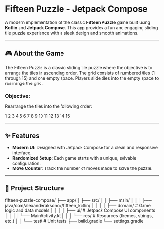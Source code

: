 # Fifteen Puzzle - Jetpack Compose

A modern implementation of the classic **Fifteen Puzzle** game built using **Kotlin** and **Jetpack Compose**. This app provides a fun and engaging sliding tile puzzle experience with a sleek design and smooth animations.

---

## 🎮 About the Game

The Fifteen Puzzle is a classic sliding tile puzzle where the objective is to arrange the tiles in ascending order. The grid consists of numbered tiles (1 through 15) and one empty space. Players slide tiles into the empty space to rearrange the grid.

### Objective:
Rearrange the tiles into the following order:

1 2 3 4 5 6 7 8 9 10 11 12 13 14 15

---

## ✨ Features

- **Modern UI**: Designed with Jetpack Compose for a clean and responsive interface.
- **Randomized Setup**: Each game starts with a unique, solvable configuration.
- **Move Counter**: Track the number of moves made to solve the puzzle.

---

## 📂 Project Structure

fifteen-puzzle-compose/
├── app/
│   ├── src/
│   │   ├── main/
│   │   │   ├── java/com/alexanderaksonov/fifteen_kotlin/
│   │   │   │   ├── domain/         # Game logic and data models
│   │   │   │   ├── ui/             # Jetpack Compose UI components
│   │   │   │   └── MainActivity.kt
│   │   │   └── res/           # Resources (themes, strings, etc.)
│   │   └── test/              # Unit tests
├── build.gradle
└── settings.gradle


